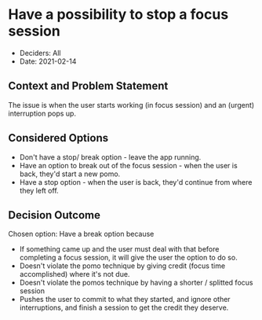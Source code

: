 # Have a possibility to stop a focus session

* Deciders: All 
* Date: 2021-02-14


## Context and Problem Statement
The issue is when the user starts working (in focus session) and an (urgent) interruption pops up.

## Considered Options
* Don't have a stop/ break option - leave the app running.
* Have an option to break out of the focus session - when the user is back, they'd start a new pomo.
* Have a stop option - when the user is back, they'd continue from where they left off. 

## Decision Outcome
Chosen option: Have a break option because
* If something came up and the user must deal with that before completing a focus session, it will give the user the option to do so.
* Doesn't violate the pomo technique by giving credit (focus time accomplished) where it's not due.
* Doesn't violate the pomos technique by having a shorter / splitted focus session
* Pushes the user to commit to what they started, and ignore other interruptions, and finish a session to get the credit they deserve. 
